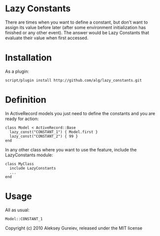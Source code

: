 Lazy Constants
==============

There are times when you want to define a constant, but don't want to 
assign its value before later (after some environment initialization
has finished or any other event). The answer would be Lazy Constants
that evaluate their value when first accessed.


Installation
============

As a plugin:

	script/plugin install http://github.com/alg/lazy_constants.git


Definition
==========

In ActiveRecord models you just need to define the constants and
you are ready for action:

	class Model < ActiveRecord::Base
	  lazy_const("CONSTANT_1") { Model.first }
	  lazy_const("CONSTANT_2") { 99 }
	end

In any other class where you want to use the feature, include the
LazyConstants module:

	class MyClass
	  include LazyConstants
	  ...
	end



Usage
=====

All as usual:

	Model::CONSTANT_1


Copyright (c) 2010 Aleksey Gureiev, released under the MIT license
